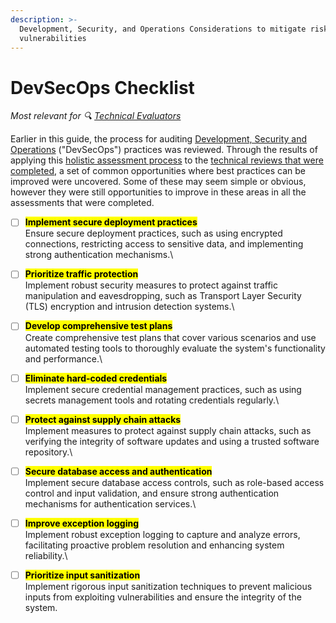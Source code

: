 ```yaml
---
description: >-
  Development, Security, and Operations Considerations to mitigate risks and
  vulnerabilities
---
```


# DevSecOps Checklist

<i>Most relevant for 🔍 [Technical Evaluators](../../../get-started.md#evaluating)</i>

Earlier in this guide, the process for auditing [Development, Security and Operations](../devsecops.md) ("DevSecOps") practices was reviewed. Through the results of applying this [holistic assessment process](../../holistic-audits-for-ict4d.md) to the [technical reviews that were completed](../../../partners/partner-assessments/), a set of common opportunities where best practices can be improved were uncovered. Some of these may seem simple or obvious, however they were still opportunities to improve in these areas in all the assessments that were completed.

* [ ] <mark style="background-color:yellow;">**Implement secure deployment practices**</mark> \
  Ensure secure deployment practices, such as using encrypted connections, restricting access to sensitive data, and implementing strong authentication mechanisms.\

* [ ] <mark style="background-color:yellow;">**Prioritize traffic protection**</mark>\
  Implement robust security measures to protect against traffic manipulation and eavesdropping, such as Transport Layer Security (TLS) encryption and intrusion detection systems.\

* [ ] <mark style="background-color:yellow;">**Develop comprehensive test plans**</mark>\
  Create comprehensive test plans that cover various scenarios and use automated testing tools to thoroughly evaluate the system's functionality and performance.\

* [ ] <mark style="background-color:yellow;">**Eliminate hard-coded credentials**</mark>\
  Implement secure credential management practices, such as using secrets management tools and rotating credentials regularly.\

* [ ] <mark style="background-color:yellow;">**Protect against supply chain attacks**</mark>\
  Implement measures to protect against supply chain attacks, such as verifying the integrity of software updates and using a trusted software repository.\

* [ ] <mark style="background-color:yellow;">**Secure database access and authentication**</mark>\
  Implement secure database access controls, such as role-based access control and input validation, and ensure strong authentication mechanisms for authentication services.\

* [ ] <mark style="background-color:yellow;">**Improve exception logging**</mark>\
  Implement robust exception logging to capture and analyze errors, facilitating proactive problem resolution and enhancing system reliability.\

* [ ] <mark style="background-color:yellow;">**Prioritize input sanitization**</mark>\
  Implement rigorous input sanitization techniques to prevent malicious inputs from exploiting vulnerabilities and ensure the integrity of the system.
